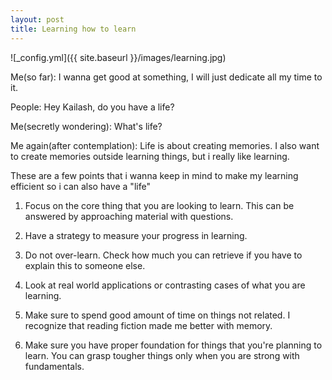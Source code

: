 ```yaml
---
layout: post
title: Learning how to learn
---
```


![_config.yml]({{ site.baseurl }}/images/learning.jpg)


Me(so far): I wanna get good at something, I will just dedicate all my time to it.

People: Hey Kailash, do you have a life?

Me(secretly wondering): What's life?

Me again(after contemplation): Life is about creating memories. I also want to create
memories outside learning things, but i really like learning.

These are a few points that i wanna keep in mind to make my learning efficient so i can also have a "life"

1. Focus on the core thing that you are looking to learn.
This can be answered by approaching material with questions.

2. Have a strategy to measure your progress in learning.

3. Do not over-learn.
Check how much you can retrieve if you have to explain this to someone else.

4. Look at real world applications or contrasting cases of what you are learning.

5. Make sure to spend good amount of time on things not related. I recognize that reading fiction made me better with memory.

6. Make sure you have proper foundation for things that you're planning to learn. You can grasp tougher things only when you are strong with fundamentals.

